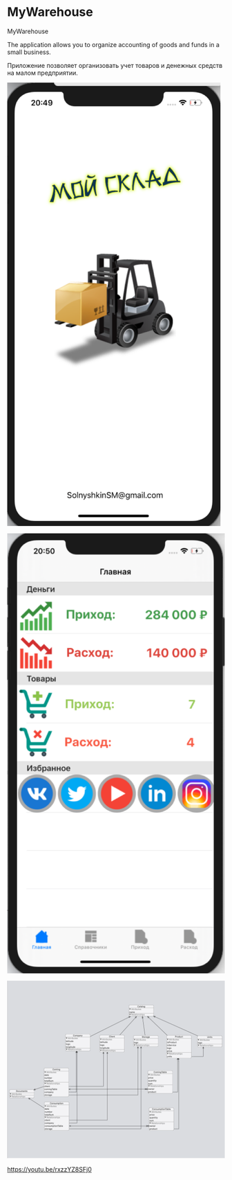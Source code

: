 # MyWarehouse
MyWarehouse

The application allows you to organize accounting of goods and funds in a small business.

Приложение позволяет организовать учет товаров и денежных средств на малом предприятии.
 
![alt text](Image.png "Стартовый экран")

![alt text](main.png "Главный экран")

![alt text](xcDataModel.png "Модель")


https://youtu.be/rxzzYZ8SFj0

